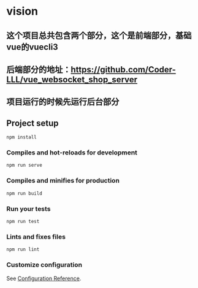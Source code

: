 # vision
## 这个项目总共包含两个部分，这个是前端部分，基础vue的vuecli3
## 后端部分的地址：https://github.com/Coder-LLL/vue_websocket_shop_server 
## 项目运行的时候先运行后台部分
## Project setup
```
npm install
```

### Compiles and hot-reloads for development
```
npm run serve
```

### Compiles and minifies for production
```
npm run build
```

### Run your tests
```
npm run test
```

### Lints and fixes files
```
npm run lint
```

### Customize configuration
See [Configuration Reference](https://cli.vuejs.org/config/).
